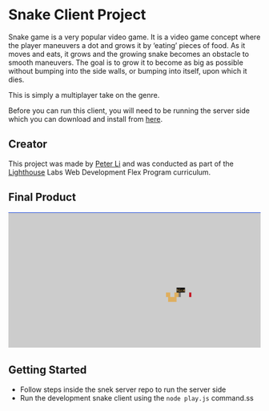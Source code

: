 # Snake Client Project

Snake game is a very popular video game. It is a video game concept where the player maneuvers a dot and grows it by ‘eating’ pieces of food. As it moves and eats, it grows and the growing snake becomes an obstacle to smooth maneuvers. The goal is to grow it to become as big as possible without bumping into the side walls, or bumping into itself, upon which it dies.

This is simply a multiplayer take on the genre.

Before you can run this client, you will need to be running the server side which you can download and install from [here](https://github.com/lighthouse-labs/snek-multiplayer/blob/master/README.md).

## Creator

This project was made by [Peter Li](https://github.com/LIZXP) and was conducted as part of the [Lighthouse](https://github.com/lighthouse-labs) Labs Web Development Flex Program curriculum.

## Final Product

!["Game play image"](Capture1.PNG)

## Getting Started

- Follow steps inside the snek server repo to run the server side
- Run the development snake client using the `node play.js` command.ss
